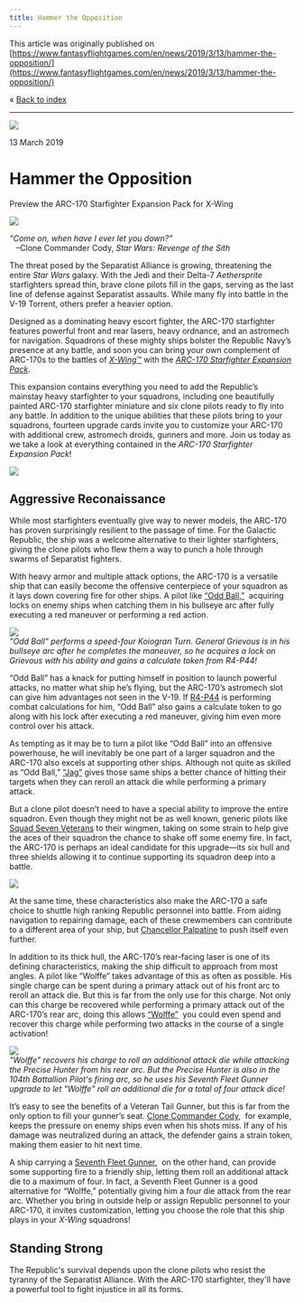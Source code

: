 ```yaml
---
title: Hammer the Opposition
---
```


This article was originally published on [https://www.fantasyflightgames.com/en/news/2019/3/13/hammer-the-opposition/](https://www.fantasyflightgames.com/en/news/2019/3/13/hammer-the-opposition/)

&laquo; [Back to index](../index.md)

---

![](swz33_preview1.jpg)

13 March 2019

Hammer the Opposition
=====================

Preview the ARC-170 Starfighter Expansion Pack for X-Wing

![](swz33_box_left.png)

_“Come on, when have I ever let you down?”_  
   –Clone Commander Cody, _Star Wars: Revenge of the Sith_

The threat posed by the Separatist Alliance is growing, threatening the entire _Star Wars_ galaxy. With the Jedi and their Delta-7 _Aethersprite_ starfighters spread thin, brave clone pilots fill in the gaps, serving as the last line of defense against Separatist assaults. While many fly into battle in the V-19 Torrent, others prefer a heavier option.

Designed as a dominating heavy escort fighter, the ARC-170 starfighter features powerful front and rear lasers, heavy ordnance, and an astromech for navigation. Squadrons of these mighty ships bolster the Republic Navy’s presence at any battle, and soon you can bring your own complement of ARC-170s to the battles of [_X-Wing_™](https://www.fantasyflightgames.com/en/products/x-wing-second-edition/) with the _[ARC-170 Starfighter Expansion Pack](https://www.fantasyflightgames.com/en/products/x-wing-second-edition/products/arc-170-starfighter-expansion-pack/)_.

This expansion contains everything you need to add the Republic’s mainstay heavy starfighter to your squadrons, including one beautifully painted ARC-170 starfighter miniature and six clone pilots ready to fly into any battle. In addition to the unique abilities that these pilots bring to your squadrons, fourteen upgrade cards invite you to customize your ARC-170 with additional crew, astromech droids, gunners and more. Join us today as we take a look at everything contained in the _ARC-170 Starfighter Expansion Pack_!

![](swz33_a1_ship-art.png)

Aggressive Reconaissance
------------------------

While most starfighters eventually give way to newer models, the ARC-170 has proven surprisingly resilient to the passage of time. For the Galactic Republic, the ship was a welcome alternative to their lighter starfighters, giving the clone pilots who flew them a way to punch a hole through swarms of Separatist fighters.

With heavy armor and multiple attack options, the ARC-170 is a versatile ship that can easily become the offensive centerpiece of your squadron as it lays down covering fire for other ships. A pilot like [“Odd Ball,”](swz33_odd-ball.png)  acquiring locks on enemy ships when catching them in his bullseye arc after fully executing a red maneuver or performing a red action.

![](swz33_diagram2_a1.jpg)  
_"Odd Ball" performs a speed-four Koiogran Turn. General Grievous is in his bullseye arc after he completes the maneuver, so he acquires a lock on Grievous with his ability and gains a calculate token from R4-P44!_

“Odd Ball” has a knack for putting himself in position to launch powerful attacks, no matter what ship he’s flying, but the ARC-170’s astromech slot can give him advantages not seen in the V-19. If [R4-P44](swz33_r4-p44-upgrade.png) is performing combat calculations for him, “Odd Ball” also gains a calculate token to go along with his lock after executing a red maneuver, giving him even more control over his attack.

As tempting as it may be to turn a pilot like “Odd Ball” into an offensive powerhouse, he will inevitably be one part of a larger squadron and the ARC-170 also excels at supporting other ships. Although not quite as skilled as “Odd Ball,” [“Jag”](swz33_jag.png) gives those same ships a better chance of hitting their targets when they can reroll an attack die while performing a primary attack.

But a clone pilot doesn’t need to have a special ability to improve the entire squadron. Even though they might not be as well known, generic pilots like  [Squad Seven Veterans](swz33_sqd-7-vet.png) to their wingmen, taking on some strain to help give the aces of their squadron the chance to shake off some enemy fire. In fact, the ARC-170 is perhaps an ideal candidate for this upgrade—its six hull and three shields allowing it to continue supporting its squadron deep into a battle.

![](swz33_cardfan.png)

At the same time, these characteristics also make the ARC-170 a safe choice to shuttle high ranking Republic personnel into battle. From aiding navigation to repairing damage, each of these crewmembers can contribute to a different area of your ship, but [Chancellor Palpatine](swz30_palpatine.png) to push itself even further.

In addition to its thick hull, the ARC-170’s rear-facing laser is one of its defining characteristics, making the ship difficult to approach from most angles. A pilot like “Wolffe” takes advantage of this as often as possible. His single charge can be spent during a primary attack out of his front arc to reroll an attack die. But this is far from the only use for this charge. Not only can this charge be recovered while performing a primary attack out of the ARC-170’s rear arc, doing this allows [“Wolffe”](swz33_wolffe.png)  you could even spend and recover this charge while performing two attacks in the course of a single activation!

![](swz33_diagram_a1.jpg)  
_"Wolffe" recovers his charge to roll an additional attack die while attacking the Precise Hunter from his rear arc. But the Precise Hunter is also in the 104th Battallion Pilot's firing arc, so he uses his Seventh Fleet Gunner upgrade to let "Wolffe" roll an additional die for a total of four attack dice!_ 

It’s easy to see the benefits of a Veteran Tail Gunner, but this is far from the only option to fill your gunner’s seat. [Clone Commander Cody,](swz33_cody-upgrade.png)  for example, keeps the pressure on enemy ships even when his shots miss. If any of his damage was neutralized during an attack, the defender gains a strain token, making them easier to hit next time.

A ship carrying a [Seventh Fleet Gunner,](swz33_7th-fleet-upgrade.png)  on the other hand, can provide some supporting fire to a friendly ship, letting them roll an additional attack die to a maximum of four. In fact, a Seventh Fleet Gunner is a good alternative for “Wolffe,” potentially giving him a four die attack from the rear arc. Whether you bring in outside help or assign Republic personnel to your ARC-170, it invites customization, letting you choose the role that this ship plays in your _X-Wing_ squadrons!

Standing Strong
---------------

The Republic's survival depends upon the clone pilots who resist the tyranny of the Separatist Alliance. With the ARC-170 starfighter, they'll have a powerful tool to fight injustice in all its forms. 

[](http://community.fantasyflightgames.com/index.php?/forum/222-x-wing/)